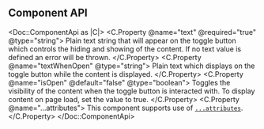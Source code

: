 ## Component API

<Doc::ComponentApi as |C|>
  <C.Property @name="text" @required="true" @type="string">
    Plain text string that will appear on the toggle button which controls the hiding and showing of the content. If no text value is defined an error will be thrown.
  </C.Property>
  <C.Property @name="textWhenOpen" @type="string">
    Plain text which displays on the toggle button while the content is displayed.
  </C.Property>
  <C.Property @name="isOpen" @default="false" @type="boolean">
    Toggles the visibility of the content when the toggle button is interacted with. To display content on page load, set the value to true.
  </C.Property>
  <C.Property @name="...attributes">
    This component supports use of [`...attributes`](https://guides.emberjs.com/release/in-depth-topics/patterns-for-components/#toc_attribute-ordering).
  </C.Property>
</Doc::ComponentApi>
